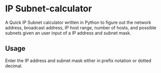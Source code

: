 # IP Subnet-calculator
A Quick IP Subnet calculator written in Python to figure out the network address, broadcast address, IP host range, number of hosts, and possible subnets given an user input of a IP address and subnet mask.

## Usage
Enter the IP address and subnet mask either in prefix notation or dotted decimal.

